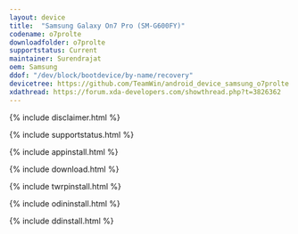 ```yaml
---
layout: device
title:  "Samsung Galaxy On7 Pro (SM-G600FY)"
codename: o7prolte
downloadfolder: o7prolte
supportstatus: Current
maintainer: Surendrajat
oem: Samsung
ddof: "/dev/block/bootdevice/by-name/recovery"
devicetree: https://github.com/TeamWin/android_device_samsung_o7prolte.git
xdathread: https://forum.xda-developers.com/showthread.php?t=3826362
---
```


{% include disclaimer.html %}

{% include supportstatus.html %}

{% include appinstall.html %}

{% include download.html %}

{% include twrpinstall.html %}

{% include odininstall.html %}

{% include ddinstall.html %}
